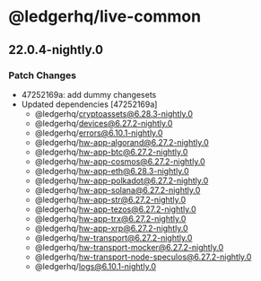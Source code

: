 # @ledgerhq/live-common

## 22.0.4-nightly.0

### Patch Changes

- 47252169a: add dummy changesets
- Updated dependencies [47252169a]
  - @ledgerhq/cryptoassets@6.28.3-nightly.0
  - @ledgerhq/devices@6.27.2-nightly.0
  - @ledgerhq/errors@6.10.1-nightly.0
  - @ledgerhq/hw-app-algorand@6.27.2-nightly.0
  - @ledgerhq/hw-app-btc@6.27.2-nightly.0
  - @ledgerhq/hw-app-cosmos@6.27.2-nightly.0
  - @ledgerhq/hw-app-eth@6.28.3-nightly.0
  - @ledgerhq/hw-app-polkadot@6.27.2-nightly.0
  - @ledgerhq/hw-app-solana@6.27.2-nightly.0
  - @ledgerhq/hw-app-str@6.27.2-nightly.0
  - @ledgerhq/hw-app-tezos@6.27.2-nightly.0
  - @ledgerhq/hw-app-trx@6.27.2-nightly.0
  - @ledgerhq/hw-app-xrp@6.27.2-nightly.0
  - @ledgerhq/hw-transport@6.27.2-nightly.0
  - @ledgerhq/hw-transport-mocker@6.27.2-nightly.0
  - @ledgerhq/hw-transport-node-speculos@6.27.2-nightly.0
  - @ledgerhq/logs@6.10.1-nightly.0
